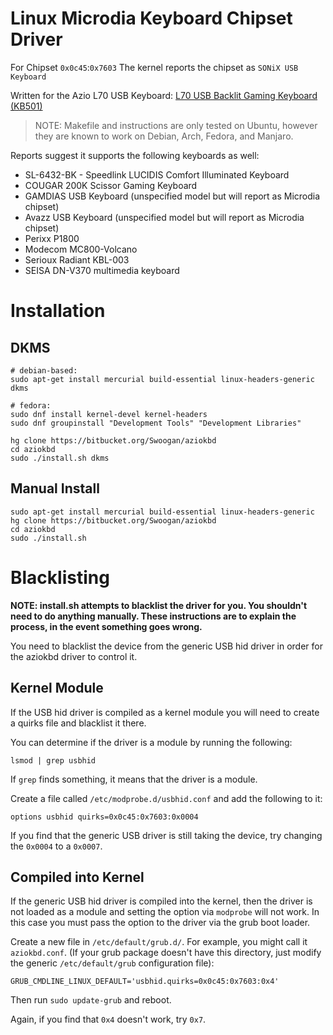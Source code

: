# Linux Microdia Keyboard Chipset Driver #

For Chipset `0x0c45`:`0x7603`
The kernel reports the chipset as `SONiX USB Keyboard`

Written for the Azio L70 USB Keyboard: [L70 USB Backlit Gaming Keyboard (KB501)](http://www.aziocorp.com/webe/html/products/index2.aspx?num=50)

> NOTE: Makefile and instructions are only tested on Ubuntu, however they are known to work on Debian, Arch, Fedora, and Manjaro.

Reports suggest it supports the following keyboards as well:

 * SL-6432-BK - Speedlink LUCIDIS Comfort Illuminated Keyboard
 * COUGAR 200K Scissor Gaming Keyboard
 * GAMDIAS USB Keyboard (unspecified model but will report as Microdia chipset)
 * Avazz USB Keyboard (unspecified model but will report as Microdia chipset)
 * Perixx P1800
 * Modecom MC800-Volcano 
 * Serioux Radiant KBL-003
 * SEISA DN-V370 multimedia keyboard

# Installation ##
## DKMS ##

    # debian-based:
    sudo apt-get install mercurial build-essential linux-headers-generic dkms
    
    # fedora:
    sudo dnf install kernel-devel kernel-headers
    sudo dnf groupinstall "Development Tools" "Development Libraries"
    
    hg clone https://bitbucket.org/Swoogan/aziokbd
    cd aziokbd
    sudo ./install.sh dkms
    
    

## Manual Install ##

    sudo apt-get install mercurial build-essential linux-headers-generic
    hg clone https://bitbucket.org/Swoogan/aziokbd
    cd aziokbd
    sudo ./install.sh

# Blacklisting #

**NOTE: install.sh attempts to blacklist the driver for you. You shouldn't need to do anything manually. These instructions are to explain the process, in the event something goes wrong.**

You need to blacklist the device from the generic USB hid driver in order for the aziokbd driver to control it.

## Kernel Module ##
If the USB hid driver is compiled as a kernel module you will need to create a quirks file and blacklist it there.

You can determine if the driver is a module by running the following:

    lsmod | grep usbhid

If `grep` finds something, it means that the driver is a module.

Create a file called `/etc/modprobe.d/usbhid.conf` and add the following to it:

    options usbhid quirks=0x0c45:0x7603:0x0004

If you find that the generic USB driver is still taking the device, try changing the `0x0004` to a `0x0007`.

## Compiled into Kernel ##
If the generic USB hid driver is compiled into the kernel, then the driver is not loaded as a module and setting the option via `modprobe` will not work. In this case you must pass the option to the driver via the grub boot loader.

Create a new file in `/etc/default/grub.d/`. For example, you might call it `aziokbd.conf`. (If your grub package doesn't have this directory, just modify the generic `/etc/default/grub` configuration file):

    GRUB_CMDLINE_LINUX_DEFAULT='usbhid.quirks=0x0c45:0x7603:0x4'

Then run `sudo update-grub` and reboot.

Again, if you find that `0x4` doesn't work, try `0x7`.